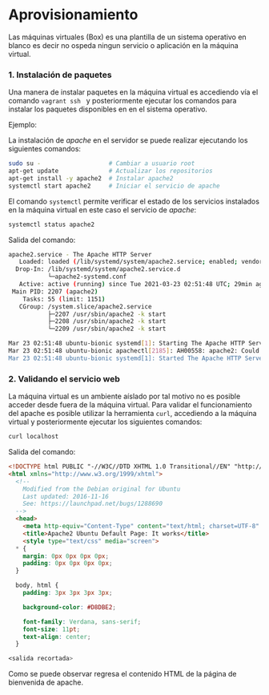 # Aprovisionamiento

Las máquinas virtuales (Box) es una plantilla de un sistema operativo en blanco es decir no ospeda ningun servicio o aplicación en la máquina virtual.

### 1. Instalación de paquetes

Una manera de instalar paquetes en la máquina virtual es accediendo vía el comando `vagrant ssh ` y posteriormente ejecutar los comandos para instalar los paquetes disponibles en en el sistema operativo. 

Ejemplo:

La instalación de *apache* en el servidor se puede realizar ejecutando los siguientes comandos:

```bash
sudo su -                   # Cambiar a usuario root
apt-get update              # Actualizar los repositorios 
apt-get install -y apache2  # Instalar apache2
systemctl start apache2     # Iniciar el servicio de apache
```

El comando `systemctl` permite verificar el estado de los servicios instalados en la máquina virtual en este caso el servicio de *apache*:

```bash
systemctl status apache2
```
Salida del comando:
```bash
apache2.service - The Apache HTTP Server
   Loaded: loaded (/lib/systemd/system/apache2.service; enabled; vendor preset: enabled)
  Drop-In: /lib/systemd/system/apache2.service.d
           └─apache2-systemd.conf
   Active: active (running) since Tue 2021-03-23 02:51:48 UTC; 29min ago
 Main PID: 2207 (apache2)
    Tasks: 55 (limit: 1151)
   CGroup: /system.slice/apache2.service
           ├─2207 /usr/sbin/apache2 -k start
           ├─2208 /usr/sbin/apache2 -k start
           └─2209 /usr/sbin/apache2 -k start

Mar 23 02:51:48 ubuntu-bionic systemd[1]: Starting The Apache HTTP Server...
Mar 23 02:51:48 ubuntu-bionic apachectl[2185]: AH00558: apache2: Could not reliably determine the server's fully qualified domain name, using 127.0.1.
Mar 23 02:51:48 ubuntu-bionic systemd[1]: Started The Apache HTTP Server.

```

### 2. Validando el servicio web

La máquina virtual es un ambiente aíslado por tal motivo no es posible acceder desde fuera de la máquina virtual. Para validar el funcionamiento del apache es posible utilizar la herramienta `curl`, accediendo a la máquina virtual y posteriormente ejecutar los siguientes comandos:

```bash
curl localhost
```
Salida del comando:
```html
<!DOCTYPE html PUBLIC "-//W3C//DTD XHTML 1.0 Transitional//EN" "http://www.w3.org/TR/xhtml1/DTD/xhtml1-transitional.dtd">
<html xmlns="http://www.w3.org/1999/xhtml">
  <!--
    Modified from the Debian original for Ubuntu
    Last updated: 2016-11-16
    See: https://launchpad.net/bugs/1288690
  -->
  <head>
    <meta http-equiv="Content-Type" content="text/html; charset=UTF-8" />
    <title>Apache2 Ubuntu Default Page: It works</title>
    <style type="text/css" media="screen">
  * {
    margin: 0px 0px 0px 0px;
    padding: 0px 0px 0px 0px;
  }

  body, html {
    padding: 3px 3px 3px 3px;

    background-color: #D8DBE2;

    font-family: Verdana, sans-serif;
    font-size: 11pt;
    text-align: center;
  }

<salida recortada>
```

Como se puede observar regresa el contenido HTML de la página de bienvenida de apache.

